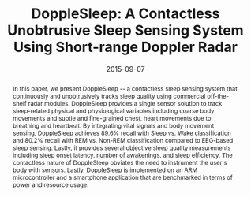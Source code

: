 ---
abstract: |-
  In this paper, we present DoppleSleep -- a contactless sleep sensing system that continuously and unobtrusively tracks sleep quality using commercial off-the-shelf radar modules. DoppleSleep provides a single sensor solution to track sleep-related physical and physiological variables including coarse body movements and subtle and fine-grained chest, heart movements due to breathing and heartbeat. By integrating vital signals and body movement sensing, DoppleSleep achieves 89.6% recall with Sleep vs. Wake classification and 80.2% recall with REM vs. Non-REM classification compared to EEG-based sleep sensing. Lastly, it provides several objective sleep quality measurements including sleep onset latency, number of awakenings, and sleep efficiency. The contactless nature of DoppleSleep obviates the need to instrument the user's body with sensors. Lastly, DoppleSleep is implemented on an ARM microcontroller and a smartphone application that are benchmarked in terms of power and resource usage.
authors:
- Tauhidur Rahman
- Alexander T. Adams
- Ruth Vinisha Ravichandran
- Mi Zhang
- patel
- Julie A. Kientz
- Tanzeem Choudhury
award: 'Honorable Mention Award'
bibtex: |-
  @inproceedings{Rahman:2015:DCU:2750858.2804280,
   author = {Rahman, Tauhidur and Adams, Alexander T. and Ravichandran, Ruth Vinisha and Zhang, Mi and Patel, Shwetak N. and Kientz, Julie A. and Choudhury, Tanzeem},
   title = {DoppleSleep: A Contactless Unobtrusive Sleep Sensing System Using Short-range Doppler Radar},
   booktitle = {Proceedings of the 2015 ACM International Joint Conference on Pervasive and Ubiquitous Computing},
   series = {UbiComp '15},
   year = {2015},
   isbn = {978-1-4503-3574-4},
   location = {Osaka, Japan},
   pages = {39--50},
   numpages = {12},
   url = {http://doi.acm.org/10.1145/2750858.2804280},
   doi = {10.1145/2750858.2804280},
   acmid = {2804280},
   publisher = {ACM},
   address = {New York, NY, USA},
   keywords = {Doppler radar, algorithm, sleep sensing, vital sign monitoring},
  }
caption: ''
citation: |-
  Tauhidur Rahman, Alexander T. Adams, Ruth Vinisha Ravichandran, Mi Zhang, Shwetak N. Patel, Julie A. Kientz, and Tanzeem Choudhury. 2015. DoppleSleep: a contactless unobtrusive sleep sensing system using short-range Doppler radar.  In Proceedings of the 2015 ACM International Joint Conference on Pervasive and Ubiquitous Computing (UbiComp '15). ACM, New York, NY, USA,  39-50. DOI: http://dx.doi.org/10.1145/2750858.2804280
conference: ACM International Joint Conference on Pervasive and Ubiquitous Computing
  (UbiComp), 2015
date: '2015-09-07'
image: ''
pdf: /pdfs/dopplesleep.pdf
thumbnail: ''
title: 'DoppleSleep: A Contactless Unobtrusive Sleep Sensing System Using Short-range
  Doppler Radar'
video: ''
video_embed: ''
---